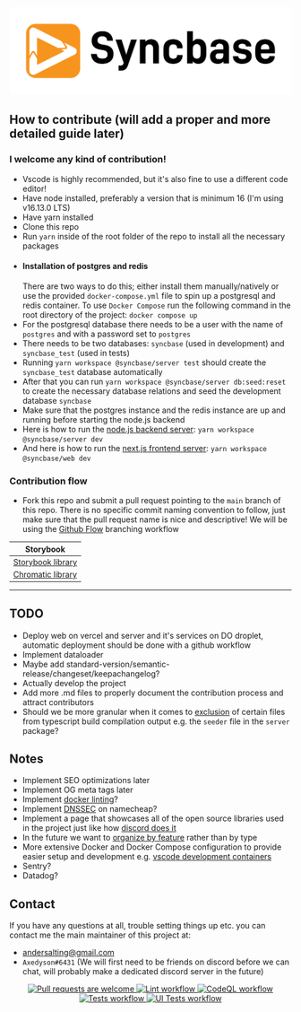 <p align="center">
  <a href="http://syncbase.tv">
    <img alt="Brand logo" src="logo.svg">
  </a>
</p>

## How to contribute (will add a proper and more detailed guide later)

### I welcome any kind of contribution!

- Vscode is highly recommended, but it's also fine to use a different code editor!
- Have node installed, preferably a version that is minimum 16 (I'm using v16.13.0 LTS)
- Have yarn installed
- Clone this repo
- Run `yarn` inside of the root folder of the repo to install all the necessary packages
- #### Installation of postgres and redis
  There are two ways to do this; either install them manually/natively or use the provided `docker-compose.yml` file to spin up a postgresql and redis container. To use `Docker Compose` run the following command in the root directory of the project: `docker compose up`
- For the postgresql database there needs to be a user with the name of `postgres` and with a password set to `postgres`
- There needs to be two databases: `syncbase` (used in development) and `syncbase_test` (used in tests)
- Running `yarn workspace @syncbase/server test` should create the `syncbase_test` database automatically
- After that you can run `yarn workspace @syncbase/server db:seed:reset` to create the necessary database relations and seed the development database `syncbase`
- Make sure that the postgres instance and the redis instance are up and running before starting the node.js backend
- Here is how to run the [node.js backend server](https://github.com/Axedyson/syncbase/tree/main/packages/server): `yarn workspace @syncbase/server dev`
- And here is how to run the [next.js frontend server](https://github.com/Axedyson/syncbase/tree/main/packages/web): `yarn workspace @syncbase/web dev`

### Contribution flow

- Fork this repo and submit a pull request pointing to the `main` branch of this repo. There is no specific commit naming convention to follow, just make sure that the pull request name is nice and descriptive! We will be using the [Github Flow](https://docs.github.com/en/get-started/quickstart/github-flow) branching workflow

| Storybook                                                                                         |
| ------------------------------------------------------------------------------------------------- |
| [Storybook library](https://main--619aa417876c17003a24f46a.chromatic.com)                         |
| [Chromatic library](https://www.chromatic.com/library?appId=619aa417876c17003a24f46a&branch=main) |

---

## TODO

- Deploy web on vercel and server and it's services on DO droplet, automatic deployment should be done with a github workflow
- Implement dataloader
- Maybe add standard-version/semantic-release/changeset/keepachangelog?
- Actually develop the project
- Add more .md files to properly document the contribution process and attract contributors
- Should we be more granular when it comes to [exclusion](https://bobbyhadz.com/blog/typescript-exclude-test-files-from-compilation) of certain files from typescript build compilation
  output e.g. the `seeder` file in the `server` package?

## Notes

- Implement SEO optimizations later
- Implement OG meta tags later
- Implement [docker linting](https://github.com/jbergstroem/hadolint-gh-action)?
- Implement [DNSSEC](https://www.namecheap.com/support/knowledgebase/article.aspx/9718/2232/nameservers-and-tlds-supportedunsupported-by-dnssec/) on namecheap?
- Implement a page that showcases all of the open source libraries used in the project just like how [discord does it](https://discord.com/acknowledgements)
- In the future we want to [organize by feature](https://softwareengineering.stackexchange.com/questions/338597/folder-by-type-or-folder-by-feature) rather than by type
- More extensive Docker and Docker Compose configuration to provide easier setup and development e.g. [vscode development containers](https://code.visualstudio.com/docs/remote/containers)
- Sentry?
- Datadog?

## Contact

If you have any questions at all, trouble setting things up etc. you can contact me the main maintainer of this project at:

- andersalting@gmail.com
- `Axedyson#6431` (We will first need to be friends on discord before we can chat, will probably make a dedicated discord server in the future)

<p align="center">
  <a href="https://github.com/Axedyson/syncbase/pulls">
    <img alt="Pull requests are welcome" src="https://img.shields.io/badge/PRs-welcome-brightgreen.svg">
  </a>
  <a href="https://github.com/Axedyson/syncbase/actions/workflows/lint.yml">
    <img alt="Lint workflow" src="https://img.shields.io/github/workflow/status/Axedyson/syncbase/Lint?label=Lint">
  </a>
  <a href="https://github.com/Axedyson/syncbase/actions/workflows/codeql.yml">
    <img alt="CodeQL workflow" src="https://img.shields.io/github/workflow/status/Axedyson/syncbase/CodeQL?label=CodeQL">
  </a>
  <a href="https://github.com/Axedyson/syncbase/actions/workflows/tests.yml">
    <img alt="Tests workflow" src="https://img.shields.io/github/workflow/status/Axedyson/syncbase/Tests?label=Tests">
  </a>
  <a href="https://github.com/Axedyson/syncbase/actions/workflows/ui_tests.yml">
    <img alt="UI Tests workflow" src="https://img.shields.io/github/workflow/status/Axedyson/syncbase/UI%20Tests?label=UI%20Tests">
  </a>
<p>
